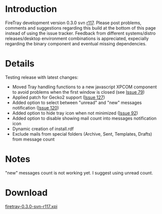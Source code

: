 # Introduction #

FireTray development version 0.3.0 svn [r117](https://code.google.com/p/firetray/source/detail?r=117). Please post problems, comments and suggestions regarding this build at the bottom of this page instead of using the issue tracker.
Feedback from different systems/distro releases/desktop environment combinations is appreciated, expecially regarding the binary component and eventual missing dependencies.

# Details #

Testing release with latest changes:
  * Moved Tray handling functions to a new javascript XPCOM component to avoid problems when the first window is closed (see [Issue 79](https://code.google.com/p/firetray/issues/detail?id=79))
  * Applied patch for Gecko2 support ([Issue 127](https://code.google.com/p/firetray/issues/detail?id=127))
  * Added option to select between "unread" and "new" messages notification ([Issue 120](https://code.google.com/p/firetray/issues/detail?id=120))
  * Added option to hide tray icon when not minimized ([Issue 92](https://code.google.com/p/firetray/issues/detail?id=92))
  * Added option to disable showing mail count into messages notification icon
  * Dynamic creation of install.rdf
  * Exclude mails from special folders (Archive, Sent, Templates, Drafts) from message count

# Notes #

"new" messages count is not working yet. I suggest using unread count.

# Download #

[firetray-0.3.0-svn-r117.xpi](http://firetray.googlecode.com/files/firetray-0.3.0-svn-r117.xpi)